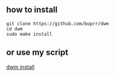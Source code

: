 ## how to install
```shell
git clone https://github.com/boprr/dwm
cd dwm
sudo make install
```

## or use my script
[dwm install](https://github.com/boprr/install-dwm)
